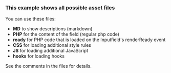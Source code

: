 ### This example shows all possible asset files

You can use these files:

* **MD**
to show descriptions (markdown)
* **PHP**
for the content of the field (regular php code)
* **ready**
for PHP code that is loaded on the Inputfield's renderReady event
* **CSS**
for loading additional style rules
* **JS**
for loading additional JavaScript
* **hooks**
for loading hooks

See the comments in the files for details.
